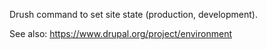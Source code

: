 Drush command to set site state (production, development).

See also: https://www.drupal.org/project/environment
